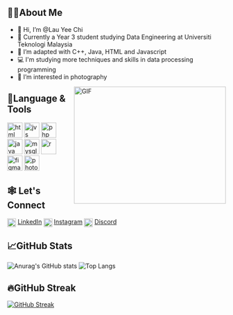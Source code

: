 ## 👩‍💻About Me

- 👋 Hi, I’m @Lau Yee Chi
- 👀 Currently a Year 3 student studying Data Engineering at Universiti Teknologi Malaysia
- 🌱 I’m adapted with C++, Java, HTML and Javascript
- 💻 I'm studying more techniques and skills in data processing programming
- 🌃 I’m interested in photography

<img align="right" alt="GIF" src="https://i.pinimg.com/originals/e4/26/70/e426702edf874b181aced1e2fa5c6cde.gif" width="350" height="270"/>

## 📍Language & Tools
<div>
  <p>
  <img src="https://cdn.jsdelivr.net/gh/devicons/devicon/icons/html5/html5-original.svg" alt="html" width="35" height="35"/>
 <img src="https://cdn.jsdelivr.net/gh/devicons/devicon/icons/javascript/javascript-original.svg" alt="jvs" width="35" height="35"/>
  <img src="https://cdn.jsdelivr.net/gh/devicons/devicon/icons/php/php-original.svg" alt="php" width="35" height="35"/>  
 <img src="https://cdn.jsdelivr.net/gh/devicons/devicon/icons/java/java-original.svg" alt="java" width="35" height="35"/>
 <img src="https://cdn.jsdelivr.net/gh/devicons/devicon/icons/mysql/mysql-original.svg" alt="mysql" width="35" height="35"/>
  <img src="https://cdn.jsdelivr.net/gh/devicons/devicon/icons/r/r-original.svg" alt="r" width="35" height="35">   
  <img src="https://cdn.jsdelivr.net/gh/devicons/devicon/icons/figma/figma-original.svg" alt="figma" width="35" height="35"/>
          
 <img src="https://cdn.jsdelivr.net/gh/devicons/devicon/icons/photoshop/photoshop-plain.svg" alt="photoshop" width="35" height="35"/>
                    
</p>

</div>

## 🕸️ Let's Connect
<img align="center" src="https://cdn.jsdelivr.net/gh/devicons/devicon/icons/linkedin/linkedin-original.svg" alt ="me in linkedin" height="auto" width="20" /> [LinkedIn](https://www.linkedin.com/in/lauyeechi0915/)
<img align="center" src="https://cdn-icons-png.flaticon.com/128/2111/2111463.png" alt ="instagram" height="auto" width="20" /> [Instagram](https://www.instagram.com/faustinalyc_/)
<img align="center" src="https://cdn-icons-png.flaticon.com/128/3670/3670157.png" alt ="discord" height="auto" width="20" /> [Discord](https://www.discordapp.com/users/894949478308675635)     

<!---
faustinalyc/faustinalyc is a ✨ special ✨ repository because its `README.md` (this file) appears on your GitHub profile.
You can click the Preview link to take a look at your changes.
--->
## 📈GitHub Stats
![Anurag's GitHub stats](https://github-readme-stats.vercel.app/api?username=faustinalyc&show_icons=true&theme=transparent)
![Top Langs](https://github-readme-stats.vercel.app/api/top-langs/?username=faustinalyc&hide_progress=true)


## 🔥GitHub Streak
[![GitHub Streak](https://streak-stats.demolab.com?user=faustinalyc&theme=duskfox)](https://git.io/streak-stats)

